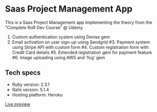 Saas Project Management App
===========================

This is a Saas Project Management app implementing the theory from the "Complete RoR Dev Course" @ Udemy

1. Custom authentication system using Devise gem
2. Email activation on user sign-up using Sendgrid
#3. Payment system using Stripe API with custom form
#4. Custom registration form with Credit Card details
#5. Extended registration gem for payment feature
#6. Image uploading using AWS and 'fog' gem

Tech specs
----------

* Ruby version: 2.3.1
* Rails version: 5.1.4
* Hosting platform: Heroku

[Live preview](https://saas-app-martink.herokuapp.com/)
